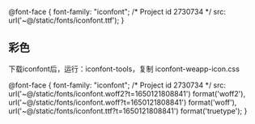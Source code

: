 @font-face {
  font-family: "iconfont"; /* Project id 2730734 */
  src: url('~@/static/fonts/iconfont.ttf');
}

## 彩色

下载iconfont后，运行：iconfont-tools，复制 iconfont-weapp-icon.css

@font-face {
  font-family: "iconfont"; /* Project id 2730734 */
  src: url('~@/static/fonts/iconfont.woff2?t=1650121808841') format('woff2'),
       url('~@/static/fonts/iconfont.woff?t=1650121808841') format('woff'),
       url('~@/static/fonts/iconfont.ttf?t=1650121808841') format('truetype');
}
